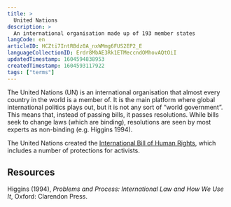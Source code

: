 ```yaml
---
title: >
  United Nations
description: >
  An international organisation made up of 193 member states
langCode: en
articleID: HCZti7IntRBdz0A_nxWMmg6FUS2EP2_E
languageCollectionID: Erdr8MbAE3Rk1ETMeccndOMhovAQtOiI
updatedTimestamp: 1604594838953
createdTimestamp: 1604593117922
tags: ["terms"]
---
```


The United Nations (UN) is an international organisation that almost every country in the world is a member of. It is the main platform where global international politics plays out, but it is not any sort of “world government”. This means that, instead of passing bills, it passes resolutions. While bills seek to change laws (which are binding), resolutions are seen by most experts as non-binding (e.g. Higgins 1994).

The United Nations created the [International Bill of Human Rights](/rights/international-bill-of-human-rights), which includes a number of protections for activists.

## Resources

Higgins (1994), _Problems and Process: International Law and How We Use It_, Oxford: Clarendon Press.